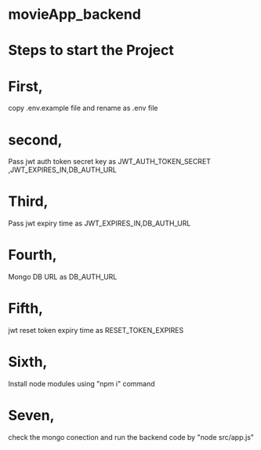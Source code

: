 # movieApp_backend

# Steps to start the Project

# First, 
copy .env.example file and rename as .env file 
# second,
Pass jwt auth token secret key as  JWT_AUTH_TOKEN_SECRET ,JWT_EXPIRES_IN,DB_AUTH_URL
# Third,
Pass jwt expiry time as  JWT_EXPIRES_IN,DB_AUTH_URL
# Fourth,
Mongo DB URL  as DB_AUTH_URL
# Fifth,
jwt reset token expiry time as RESET_TOKEN_EXPIRES
# Sixth, 
Install node modules using "npm i" command
# Seven, 
check the mongo conection and run the backend code by "node src/app.js"